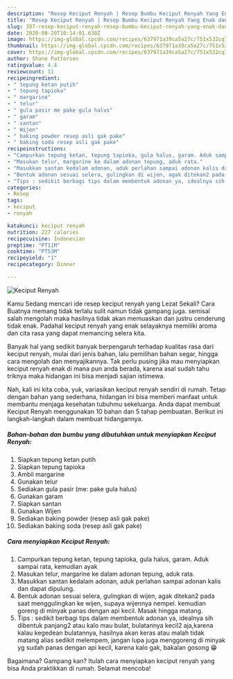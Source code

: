 ```yaml
---
description: "Resep Keciput Renyah | Resep Bumbu Keciput Renyah Yang Enak dan Simpel"
title: "Resep Keciput Renyah | Resep Bumbu Keciput Renyah Yang Enak dan Simpel"
slug: 387-resep-keciput-renyah-resep-bumbu-keciput-renyah-yang-enak-dan-simpel
date: 2020-08-20T10:14:01.638Z
image: https://img-global.cpcdn.com/recipes/637971a39ca5a27c/751x532cq70/keciput-renyah-foto-resep-utama.jpg
thumbnail: https://img-global.cpcdn.com/recipes/637971a39ca5a27c/751x532cq70/keciput-renyah-foto-resep-utama.jpg
cover: https://img-global.cpcdn.com/recipes/637971a39ca5a27c/751x532cq70/keciput-renyah-foto-resep-utama.jpg
author: Shane Patterson
ratingvalue: 4.4
reviewcount: 11
recipeingredient:
- " tepung ketan putih"
- " tepung tapioka"
- " margarine"
- " telur"
- " gula pasir me pake gula halus"
- " garam"
- " santan"
- " Wijen"
- " baking powder resep asli gak pake"
- " baking soda resep asli gak pake"
recipeinstructions:
- "Campurkan tepung ketan, tepung tapioka, gula halus, garam. Aduk sampai rata, kemudian ayak"
- "Masukan telur, margarine ke dalam adonan tepung, aduk rata."
- "Masukkan santan kedalam adonan, aduk perlahan sampai adonan kalis dan dapat dipulung."
- "Bentuk adonan sesuai selera, gulingkan di wijen, agak ditekan2 pada saat menggulingkan ke wijen, supaya wijennya nempel. kemudian goreng di minyak panas dengan api kecil. Masak hingga matang."
- "Tips : sedikit berbagi tips dalam membentuk adonan ya, idealnya sih dibentuk panjang2 atau kalo mau bulat, bulatannya kecil2 aja,karena kalau kegedean bulatannya, hasilnya akan keras atau malah tidak matang alias sedikit melempem, jangan lupa juga menggoreng di minyak yg sudah panas dengan api kecil, karena kalo gak, bakalan gosong 😁"
categories:
- Resep
tags:
- keciput
- renyah

katakunci: keciput renyah 
nutrition: 227 calories
recipecuisine: Indonesian
preptime: "PT11M"
cooktime: "PT53M"
recipeyield: "1"
recipecategory: Dinner

---
```



![Keciput Renyah](https://img-global.cpcdn.com/recipes/637971a39ca5a27c/751x532cq70/keciput-renyah-foto-resep-utama.jpg)

Kamu Sedang mencari ide resep keciput renyah yang Lezat Sekali? Cara Buatnya memang tidak terlalu sulit namun tidak gampang juga. semisal salah mengolah maka hasilnya tidak akan memuaskan dan justru cenderung tidak enak. Padahal keciput renyah yang enak selayaknya memiliki aroma dan cita rasa yang dapat memancing selera kita.

Banyak hal yang sedikit banyak berpengaruh terhadap kualitas rasa dari keciput renyah, mulai dari jenis bahan, lalu pemilihan bahan segar, hingga cara mengolah dan menyajikannya. Tak perlu pusing jika mau menyiapkan keciput renyah enak di mana pun anda berada, karena asal sudah tahu triknya maka hidangan ini bisa menjadi sajian istimewa.




Nah, kali ini kita coba, yuk, variasikan keciput renyah sendiri di rumah. Tetap dengan bahan yang sederhana, hidangan ini bisa memberi manfaat untuk membantu menjaga kesehatan tubuhmu sekeluarga. Anda dapat membuat Keciput Renyah menggunakan 10 bahan dan 5 tahap pembuatan. Berikut ini langkah-langkah dalam membuat hidangannya.

<!--inarticleads1-->

##### Bahan-bahan dan bumbu yang dibutuhkan untuk menyiapkan Keciput Renyah:

1. Siapkan  tepung ketan putih
1. Siapkan  tepung tapioka
1. Ambil  margarine
1. Gunakan  telur
1. Sediakan  gula pasir (me: pake gula halus)
1. Gunakan  garam
1. Siapkan  santan
1. Gunakan  Wijen
1. Sediakan  baking powder (resep asli gak pake)
1. Sediakan  baking soda (resep asli gak pake)




<!--inarticleads2-->

##### Cara menyiapkan Keciput Renyah:

1. Campurkan tepung ketan, tepung tapioka, gula halus, garam. Aduk sampai rata, kemudian ayak
1. Masukan telur, margarine ke dalam adonan tepung, aduk rata.
1. Masukkan santan kedalam adonan, aduk perlahan sampai adonan kalis dan dapat dipulung.
1. Bentuk adonan sesuai selera, gulingkan di wijen, agak ditekan2 pada saat menggulingkan ke wijen, supaya wijennya nempel. kemudian goreng di minyak panas dengan api kecil. Masak hingga matang.
1. Tips : sedikit berbagi tips dalam membentuk adonan ya, idealnya sih dibentuk panjang2 atau kalo mau bulat, bulatannya kecil2 aja,karena kalau kegedean bulatannya, hasilnya akan keras atau malah tidak matang alias sedikit melempem, jangan lupa juga menggoreng di minyak yg sudah panas dengan api kecil, karena kalo gak, bakalan gosong 😁




Bagaimana? Gampang kan? Itulah cara menyiapkan keciput renyah yang bisa Anda praktikkan di rumah. Selamat mencoba!
